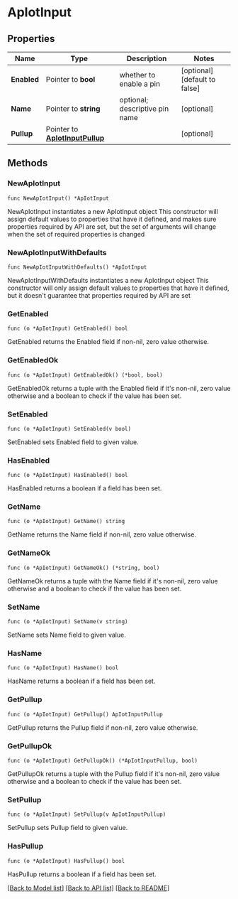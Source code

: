 # ApIotInput

## Properties

Name | Type | Description | Notes
------------ | ------------- | ------------- | -------------
**Enabled** | Pointer to **bool** | whether to enable a pin | [optional] [default to false]
**Name** | Pointer to **string** | optional; descriptive pin name | [optional] 
**Pullup** | Pointer to [**ApIotInputPullup**](ApIotInputPullup.md) |  | [optional] 

## Methods

### NewApIotInput

`func NewApIotInput() *ApIotInput`

NewApIotInput instantiates a new ApIotInput object
This constructor will assign default values to properties that have it defined,
and makes sure properties required by API are set, but the set of arguments
will change when the set of required properties is changed

### NewApIotInputWithDefaults

`func NewApIotInputWithDefaults() *ApIotInput`

NewApIotInputWithDefaults instantiates a new ApIotInput object
This constructor will only assign default values to properties that have it defined,
but it doesn't guarantee that properties required by API are set

### GetEnabled

`func (o *ApIotInput) GetEnabled() bool`

GetEnabled returns the Enabled field if non-nil, zero value otherwise.

### GetEnabledOk

`func (o *ApIotInput) GetEnabledOk() (*bool, bool)`

GetEnabledOk returns a tuple with the Enabled field if it's non-nil, zero value otherwise
and a boolean to check if the value has been set.

### SetEnabled

`func (o *ApIotInput) SetEnabled(v bool)`

SetEnabled sets Enabled field to given value.

### HasEnabled

`func (o *ApIotInput) HasEnabled() bool`

HasEnabled returns a boolean if a field has been set.

### GetName

`func (o *ApIotInput) GetName() string`

GetName returns the Name field if non-nil, zero value otherwise.

### GetNameOk

`func (o *ApIotInput) GetNameOk() (*string, bool)`

GetNameOk returns a tuple with the Name field if it's non-nil, zero value otherwise
and a boolean to check if the value has been set.

### SetName

`func (o *ApIotInput) SetName(v string)`

SetName sets Name field to given value.

### HasName

`func (o *ApIotInput) HasName() bool`

HasName returns a boolean if a field has been set.

### GetPullup

`func (o *ApIotInput) GetPullup() ApIotInputPullup`

GetPullup returns the Pullup field if non-nil, zero value otherwise.

### GetPullupOk

`func (o *ApIotInput) GetPullupOk() (*ApIotInputPullup, bool)`

GetPullupOk returns a tuple with the Pullup field if it's non-nil, zero value otherwise
and a boolean to check if the value has been set.

### SetPullup

`func (o *ApIotInput) SetPullup(v ApIotInputPullup)`

SetPullup sets Pullup field to given value.

### HasPullup

`func (o *ApIotInput) HasPullup() bool`

HasPullup returns a boolean if a field has been set.


[[Back to Model list]](../README.md#documentation-for-models) [[Back to API list]](../README.md#documentation-for-api-endpoints) [[Back to README]](../README.md)


